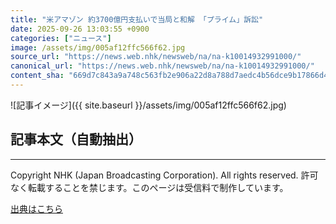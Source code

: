 ```yaml
---
title: "米アマゾン 約3700億円支払いで当局と和解 「プライム」訴訟"
date: 2025-09-26 13:03:55 +0900
categories: ["ニュース"]
image: /assets/img/005af12ffc566f62.jpg
source_url: "https://news.web.nhk/newsweb/na/na-k10014932991000/"
canonical_url: "https://news.web.nhk/newsweb/na/na-k10014932991000/"
content_sha: "669d7c843a9a748c563fb2e906a22d8a788d7aedc4b56dce9b17866d42cad551"
---
```


![記事イメージ]({{ site.baseurl }}/assets/img/005af12ffc566f62.jpg)

## 記事本文（自動抽出）
<div><div class="_13tndsj2"><nav aria-label="フッターサイトナビゲーション" class="_13tndsj4"></nav><hr class="esl7kn2s esl7kn1l esl7kn1n _14xli2ae"><p class="esl7kn2s esl7kn1m esl7kn1o _1yvk0f68 _1lugom81">Copyright NHK (Japan Broadcasting Corporation). All rights reserved. 許可なく転載することを禁じます。このページは受信料で制作しています。</p></div></div>

[出典はこちら](https://news.web.nhk/newsweb/na/na-k10014932991000/)
